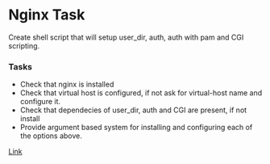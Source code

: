 # Nginx Task

Create shell script that will setup user_dir, auth, auth with pam and CGI scripting.

### Tasks

- Check that nginx is installed
- Check that virtual host is configured, if not ask for virtual-host name and configure it.
- Check that dependecies of user_dir, auth and CGI are present, if not install
- Provide argument based system for installing and configuring each of the options above.


[Link](https://gitlab.com/vaiolabs-io/nginx-shallow-dive)
